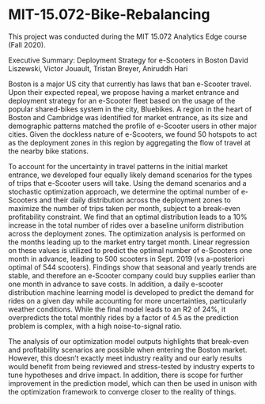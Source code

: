 # MIT-15.072-Bike-Rebalancing

This project was conducted during the MIT 15.072 Analytics Edge course (Fall 2020).

Executive Summary:
Deployment Strategy for e-Scooters in Boston
David Liszewski, Victor Jouault, Tristan Breyer, Aniruddh Hari

Boston is a major US city that currently has laws that ban e-Scooter travel. Upon their expected repeal, we propose having a market entrance and deployment strategy for an e-Scooter fleet based on the usage of the popular shared-bikes system in the city, Bluebikes. A region in the heart of Boston and Cambridge was identified for market entrance, as its size and demographic patterns matched the profile of e-Scooter users in other major cities. Given the dockless nature of e-Scooters, we found 50 hotspots to act as the deployment zones in this region by aggregating the flow of travel at the nearby bike stations. 

To account for the uncertainty in travel patterns in the initial market entrance, we developed four equally likely demand scenarios for the types of trips that e-Scooter users will take. Using the demand scenarios and a stochastic optimization approach, we determine the optimal number of e-Scooters and their daily distribution across the deployment zones to maximize the number of trips taken per month, subject to a break-even profitability constraint. We find that an optimal distribution leads to a 10% increase in the total number of rides over a baseline uniform distribution across the deployment zones. The optimization analysis is performed on the months leading up to the market entry target month. Linear regression on these values is utilized to predict the optimal number of e-Scooters one month in advance, leading to 500 scooters in Sept. 2019 (vs a-posteriori optimal of 544 scooters). Findings show that seasonal and yearly trends are stable, and therefore an e-Scooter company could buy supplies earlier than one month in advance to save costs. In addition, a daily e-scooter distribution machine learning model is developed to predict the demand for rides on a given day while accounting for more uncertainties, particularly weather conditions. While the final model leads to an R2 of 24%, it overpredicts the total monthly rides by a factor of 4.5 as the prediction problem is complex, with a high noise-to-signal ratio. 

The analysis of our optimization model outputs highlights that break-even and profitability scenarios are possible when entering the Boston market. However, this doesn’t exactly meet industry reality and our early results would benefit from being reviewed and stress-tested by industry experts to tune hypotheses and drive impact. In addition, there is scope for further improvement in the prediction model, which can then be used in unison with the optimization framework to converge closer to the reality of things.


